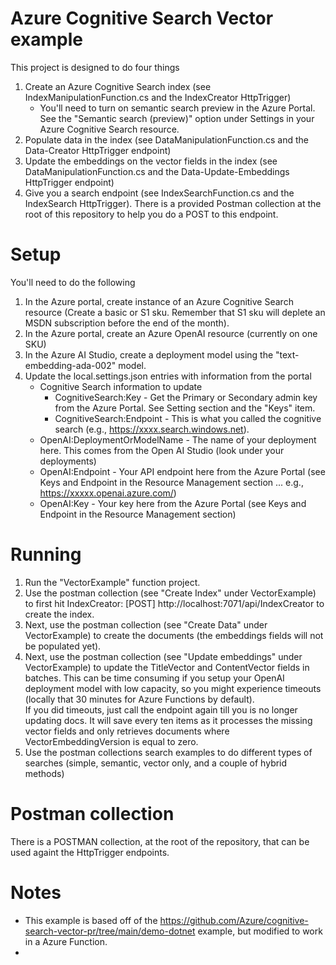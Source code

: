 # Azure Cognitive Search Vector example

This project is designed to do four things
1. Create an Azure Cognitive Search index (see IndexManipulationFunction.cs and the IndexCreator HttpTrigger)
   - You'll need to turn on semantic search preview in the Azure Portal.  See the "Semantic search (preview)" option under Settings in your Azure Cognitive Search resource.   
2. Populate data in the index (see DataManipulationFunction.cs and the Data-Creator HttpTrigger endpoint)  
3. Update the embeddings on the vector fields in the index (see DataManipulationFunction.cs and the Data-Update-Embeddings HttpTrigger endpoint)
3. Give you a search endpoint (see IndexSearchFunction.cs and the IndexSearch HttpTrigger).  There is a provided Postman collection at the root of this repository to help you do a POST to this endpoint.

# Setup
You'll need to do the following
1. In the Azure portal, create instance of an Azure Cognitive Search resource (Create a basic or S1 sku.  Remember that S1 sku will deplete an MSDN subscription before the end of the month).
2. In the Azure portal, create an Azure OpenAI resource (currently on one SKU)
3. In the Azure AI Studio, create a deployment model using the "text-embedding-ada-002" model.
4. Update the local.settings.json entries with information from the portal
   - Cognitive Search information to update
      - CognitiveSearch:Key - Get the Primary or Secondary admin key from the Azure Portal.  See Setting section and the "Keys" item.
      - CognitiveSearch:Endpoint - This is what you called the cognitive search  (e.g., https://xxxx.search.windows.net).
   - OpenAI:DeploymentOrModelName - The name of your deployment here.  This comes from the Open AI Studio (look under your deployments)
   - OpenAI:Endpoint - Your API endpoint here from the Azure Portal (see Keys and Endpoint in the Resource Management section ... e.g., https://xxxxx.openai.azure.com/)
   - OpenAI:Key - Your key here from the Azure Portal (see Keys and Endpoint in the Resource Management section)

# Running
1. Run the "VectorExample" function project.
2. Use the postman collection (see "Create Index" under VectorExample) to first hit IndexCreator: [POST] http://localhost:7071/api/IndexCreator to create the index.
3. Next, use the postman collection (see "Create Data" under VectorExample) to create the documents (the embeddings fields will not be populated yet).
4. Next, use the postman collection (see "Update embeddings" under VectorExample) to update the TitleVector and ContentVector fields in batches.  This can be time
   consuming if you setup your OpenAI deployment model with low capacity, so you might experience timeouts (locally that 30 minutes for Azure Functions by default).  
   If you did timeouts, just call the endpoint again till you is no longer updating docs.  It will save every ten items as it processes the missing vector fields and
   only retrieves documents where VectorEmbeddingVersion is equal to zero.
5. Use the postman collections search examples to do different types of searches (simple, semantic, vector only, and a couple of hybrid methods)

# Postman collection
There is a POSTMAN collection, at the root of the repository, that can be used againt the HttpTrigger endpoints.

# Notes
- This example is based off of the https://github.com/Azure/cognitive-search-vector-pr/tree/main/demo-dotnet  example, but modified to work in a Azure Function.
- 
